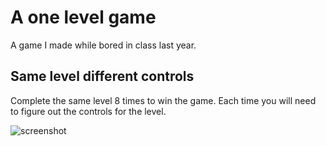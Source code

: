 # A one level game
A game I made while bored in class last year.

## Same level different controls
Complete the same level 8 times to win the game. Each time you will need to figure out the controls for the level.

![screenshot](https://github.com/void-inside/a_one_level_game/screenshot.png "How the game actually looks like")
